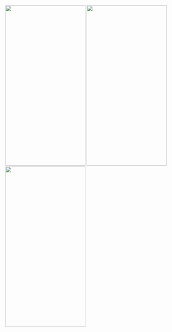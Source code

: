 <img src="https://user-images.githubusercontent.com/113818392/204093937-82d6b335-b7c5-4d6f-827b-74ddffcbcd2e.jpg" height="500" width="250">
<img src="https://user-images.githubusercontent.com/113818392/204093939-435496d1-4fee-49df-a65d-1b4f2acbad3e.jpg" height="500" width="250">
<img src="https://user-images.githubusercontent.com/113818392/204093944-f79e7ef5-c873-4bdd-86a4-811b1c2326d8.jpg" height="500" width="250">

